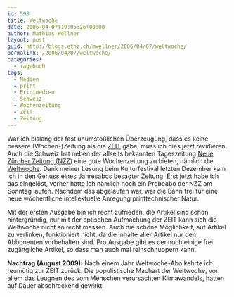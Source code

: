 ```yaml
---
id: 598
title: Weltwoche
date: 2006-04-07T19:05:26+00:00
author: Mathias Wellner
layout: post
guid: http://blogs.ethz.ch/mwellner/2006/04/07/weltwoche/
permalink: /2006/04/07/weltwoche/
categories:
  - tagebuch
tags:
  - Medien
  - print
  - Printmedien
  - Schweiz
  - Wochenzeitung
  - ZEIT
  - Zeitung
---
```

War ich bislang der fast unumstößlichen Überzeugung, dass es keine bessere (Wochen-)Zeitung als die [ZEIT](http://www.zeit.de/index) gäbe, muss ich dies jetzt revidieren. Auch die Schweiz hat neben der allseits bekannten Tageszeitung [Neue Zürcher Zeitung (NZZ)](http://www.nzz.ch) eine gute Wochenzeitung zu bieten, nämlich die [Weltwoche](http://www.weltwoche.ch). Dank meiner Lesung beim Kulturfestival letzten Dezember kam ich in den Genuss eines Jahresabos besagter Zeitung. Erst jetzt habe ich das eingelöst, vorher hatte ich nämlich noch ein Probeabo der NZZ am Sonntag laufen. Nachdem das abgelaufen war, war die Bahn frei für eine neue wöchentliche intellektuelle Anregung printtechnischer Natur.

Mit der ersten Ausgabe bin ich recht zufrieden, die Artikel sind schön hintergründig, nur mit der optischen Aufmachung der ZEIT kann sich die Weltwoche nicht so recht messen. Auch die schöne Möglichkeit, auf Artikel zu verlinken, funktioniert nicht, da die Inhalte aller Artikel nur den Abbonenten vorbehalten sind. Pro Ausgabe gibt es dennoch einige frei zugängliche Artikel, so dass man auch mal reinschnuppern kann.

**Nachtrag (August 2009):** Nach einem Jahr Weltwoche-Abo kehrte ich reum&uuml;tig zur ZEIT zur&uuml;ck. Die populistische Machart der Weltwoche, vor allem das Leugnen des vom Menschen verursachten Klimawandels, hatten auf Dauer abschreckend gewirkt.